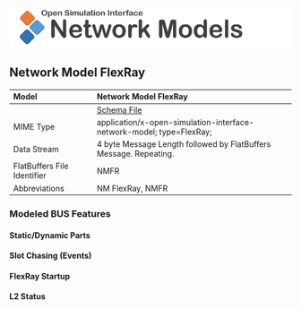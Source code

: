 ![Automotive Bus Schema](images/automotive-bus-schema_logo.png)

<!---
  Copyright (c) 2021 for information on the respective copyright owner
  see the NOTICE file and/or the repository https://github.com/boschglobal/automotive-bus-schema

  SPDX-License-Identifier: Apache-2.0
-->


## Network Model FlexRay

Model  | Network Model FlexRay  
:---|:---
&ensp; | [Schema File](../schemas/network_model_flexray.fbs)
MIME Type  | application/x-open-simulation-interface-network-model; type=FlexRay;
Data Stream | 4 byte Message Length followed by FlatBuffers Message. Repeating.  
FlatBuffers File Identifier | NMFR
Abbreviations  |  NM FlexRay, NMFR


### Modeled BUS Features

#### Static/Dynamic Parts


#### Slot Chasing (Events)


#### FlexRay Startup


#### L2 Status
